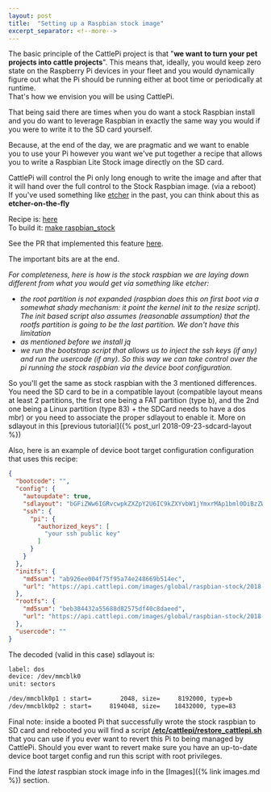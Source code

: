 ```yaml
---
layout: post
title:  "Setting up a Raspbian stock image"
excerpt_separator: <!--more-->
---
```

The basic principle of the CattlePi project is that "**we want to turn your pet projects into cattle projects**". This means that, ideally, you would keep zero state on the Raspberry Pi devices in your fleet and you would dynamically figure out what the Pi should be running either at boot time or periodically at runtime.    
That's how we envision you will be using CattlePi.  

That being said there are times when you do want a stock Raspbian install and you do want to leverage Raspbian in exactly the same way you would if you were to write it to the SD card yourself.  

 <!--more-->

Because, at the end of the day, we are pragmatic and we want to enable you to use your Pi however you want we've put together a recipe that allows you to write a Raspbian Lite Stock image directly on the SD card.  

CattlePi will control the Pi only long enough to write the image and after that it will hand over the full control to the Stock Raspbian image. (via a reboot)  
If you've used something like [etcher](https://etcher.io/) in the past, you can think about this as **etcher-on-the-fly**

Recipe is: [here](https://github.com/cattlepi/cattlepi/blob/master/recipes/raspbian_stock.yml)  
To build it: [make raspbian_stock](https://github.com/cattlepi/cattlepi/blob/master/Makefile#L21) 

See the PR that implemented this feature [here](https://github.com/cattlepi/cattlepi/pull/45).  

The important bits are at the end.  

_For completeness, here is how is the stock raspbian we are laying down different from what you would get via something like etcher:_
 * _the root partition is not expanded (raspbian does this on first boot via a somewhat shady mechanism: it point the kernel init to the resize script). The init based script also assumes (reasonable assumption) that the rootfs partition is going to be the last partition. We don't have this limitation_
 * _as mentioned before we install jq_
 * _we run the bootstrap script that allows us to inject the ssh keys (if any) and run the usercode (if any). So this way we can take control over the pi running the stock raspbian via the device boot configuration._

So you'll get the same as stock raspbian with the 3 mentioned differences. 
You need the SD card to be in a compatible layout (compatible layout means at least 2 partitions, the first one being a FAT partition (type b), and the 2nd one being a Linux partition (type 83) + the SDCard needs to have a dos mbr) or you need to associate the proper sdlayout to enable it. More on sdlayout in this [previous tutorial]({% post_url 2018-09-23-sdcard-layout %})

Also, here is an example of device boot target configuration configuration that uses this recipe:
```json
{
  "bootcode": "",
  "config": {
    "autoupdate": true,
    "sdlayout": "bGFiZWw6IGRvcwpkZXZpY2U6IC9kZXYvbW1jYmxrMAp1bml0OiBzZWN0b3JzCgovZGV2L21tY2JsazBwMSA6IHN0YXJ0PSAgICAgICAgMjA0OCwgc2l6ZT0gICAgIDgxOTIwMDAsIHR5cGU9YgovZGV2L21tY2JsazBwMiA6IHN0YXJ0PSAgICAgODE5NDA0OCwgc2l6ZT0gICAgMTg0MzIwMDAsIHR5cGU9ODMK",
    "ssh": {
      "pi": {
        "authorized_keys": [
          "your ssh public key"
        ]
      }
    }
  },
  "initfs": {
    "md5sum": "ab926ee004f75f95a74e248669b514ec",
    "url": "https://api.cattlepi.com/images/global/raspbian-stock/2018-06-29/v8/initramfs.tgz"
  },
  "rootfs": {
    "md5sum": "beb384432a55688d82575df40c8daeed",
    "url": "https://api.cattlepi.com/images/global/raspbian-stock/2018-06-29/v8/rootfs.sqsh"
  },
  "usercode": ""
}
```

The decoded (valid in this case) sdlayout is:
```bash
label: dos
device: /dev/mmcblk0
unit: sectors

/dev/mmcblk0p1 : start=        2048, size=     8192000, type=b
/dev/mmcblk0p2 : start=     8194048, size=    18432000, type=83
```

Final note: inside a booted Pi that successfully wrote the stock raspbian to SD card and rebooted you will find a script [**/etc/cattlepi/restore_cattlepi.sh**](https://github.com/cattlepi/cattlepi/blob/master/templates/raspbian_stock/resources/bin/restore_cattlepi.sh) that you can use if you ever want to revert this Pi to being managed by CattlePi. 
Should you ever want to revert make sure you have an up-to-date device boot target config and run this script with root privileges.

Find the *latest* raspbian stock image info in the [Images]({% link images.md %}) section.
